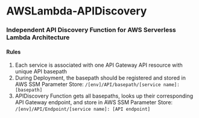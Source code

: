 # AWSLambda-APIDiscovery

### Independent API Discovery Function for AWS Serverless Lambda Architecture
#### Rules
1. Each service is associated with one API Gateway API resource with unique API basepath
2. During Deployment, the basepath should be registered and stored in AWS SSM Parameter Store: 
`/[env]/API/basepath/[service name]: [basepath]`
3. APIDiscovery Function gets all basepaths, looks up their corresponding API Gateway endpoint, and store in AWS SSM Parameter Store: 
`/[env]/API/Endpoint/[service name]: [API endpoint]`
